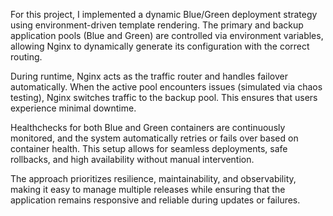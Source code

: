 For this project, I implemented a dynamic Blue/Green deployment strategy using environment-driven template rendering. The primary and backup application pools (Blue and Green) are controlled via environment variables, allowing Nginx to dynamically generate its configuration with the correct routing.  

During runtime, Nginx acts as the traffic router and handles failover automatically. When the active pool encounters issues (simulated via chaos testing), Nginx switches traffic to the backup pool. This ensures that users experience minimal downtime.  

Healthchecks for both Blue and Green containers are continuously monitored, and the system automatically retries or fails over based on container health. This setup allows for seamless deployments, safe rollbacks, and high availability without manual intervention.  

The approach prioritizes resilience, maintainability, and observability, making it easy to manage multiple releases while ensuring that the application remains responsive and reliable during updates or failures.
